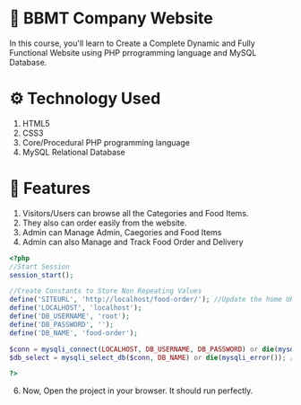 # 🥘 BBMT Company Website

In this course, you'll learn to Create a Complete Dynamic and Fully Functional Website using PHP prrogramming language and MySQL Database.

# ⚙️ Technology Used

1. HTML5
2. CSS3
3. Core/Procedural PHP programming language
4. MySQL Relational Database

# 🧰 Features

1. Visitors/Users can browse all the Categories and Food Items.
2. They also can order easily from the website.
3. Admin can Manage Admin, Caegories and Food Items
4. Admin can also Manage and Track Food Order and Delivery

```php
<?php
//Start Session
session_start();

//Create Constants to Store Non Repeating Values
define('SITEURL', 'http://localhost/food-order/'); //Update the home URL of the project if you have changed port number or it's live on server
define('LOCALHOST', 'localhost');
define('DB_USERNAME', 'root');
define('DB_PASSWORD', '');
define('DB_NAME', 'food-order');

$conn = mysqli_connect(LOCALHOST, DB_USERNAME, DB_PASSWORD) or die(mysqli_error()); //Database Connection
$db_select = mysqli_select_db($conn, DB_NAME) or die(mysqli_error()); //SElecting Database

?>
```

6. Now, Open the project in your browser. It should run perfectly.
